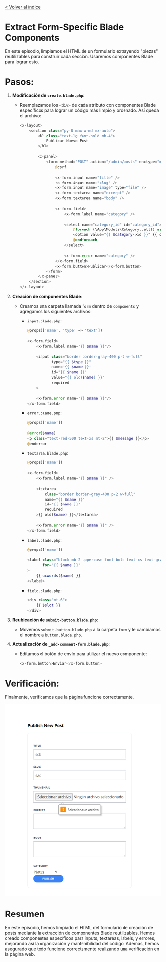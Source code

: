 [< Volver al índice](/docs/readme.md)

# Extract Form-Specific Blade Components

En este episodio, limpiamos el HTML de un formulario extrayendo "piezas" reutilizables para construir cada sección. Usaremos componentes Blade para lograr esto.

# Pasos:

1. **Modificación de `create.blade.php`**:
   - Reemplazamos los `<div>` de cada atributo con componentes Blade específicos para lograr un código más limpio y ordenado. Así queda el archivo:

     ```php
     <x-layout>
         <section class="py-8 max-w-md mx-auto">
             <h1 class="text-lg font-bold mb-4">
                 Publicar Nuevo Post
             </h1>

             <x-panel>
                 <form method="POST" action="/admin/posts" enctype="multipart/form-data">
                     @csrf

                     <x-form.input name="title" />
                     <x-form.input name="slug" />
                     <x-form.input name="image" type="file" />
                     <x-form.textarea name="excerpt" />
                     <x-form.textarea name="body" />

                     <x-form.field>
                         <x-form.label name="category" />

                         <select name="category_id" id="category_id">
                             @foreach (\App\Models\Category::all() as $category)
                             <option value="{{ $category->id }}" {{ old('category_id') == $category->id ? 'selected' : '' }}>{{ ucwords($category->name) }}</option>
                             @endforeach
                         </select>

                         <x-form.error name="category" />
                     </x-form.field>
                     <x-form.button>Publicar</x-form.button>
                 </form>
             </x-panel>
         </section>
     </x-layout>
     ```

2. **Creación de componentes Blade**:
   - Creamos una carpeta llamada `form` dentro de `components` y agregamos los siguientes archivos:

     * `input.blade.php`:
       ```php
       @props(['name', 'type' => 'text'])

       <x-form.field>
           <x-form.label name="{{ $name }}"/>

           <input class="border border-gray-400 p-2 w-full"
                  type="{{ $type }}"
                  name="{{ $name }}"
                  id="{{ $name }}"
                  value="{{ old($name) }}"
                  required
           >

           <x-form.error name="{{ $name }}"/>
       </x-form.field>
       ```

     * `error.blade.php`:
       ```php
       @props(['name'])

       @error($name)
       <p class="text-red-500 text-xs mt-2">{{ $message }}</p>
       @enderror
       ```

     * `textarea.blade.php`:
       ```php
       @props(['name'])

       <x-form.field>
           <x-form.label name="{{ $name }}" />

           <textarea
               class="border border-gray-400 p-2 w-full"
               name="{{ $name }}"
               id="{{ $name }}"
               required
           >{{ old($name) }}</textarea>

           <x-form.error name="{{ $name }}" />
       </x-form.field>
       ```

     * `label.blade.php`:
       ```php
       @props(['name'])

       <label class="block mb-2 uppercase font-bold text-xs text-gray-700"
              for="{{ $name }}"
       >
           {{ ucwords($name) }}
       </label>
       ```

     * `field.blade.php`:
       ```php
       <div class="mt-6">
           {{ $slot }}
       </div>
       ```

3. **Reubicación de `submit-button.blade.php`**:
   - Movemos `submit-button.blade.php` a la carpeta `form` y le cambiamos el nombre a `button.blade.php`.

4. **Actualización de `_add-comment-form.blade.php`**:
   - Editamos el botón de envío para utilizar el nuevo componente:

     ```php
     <x-form.button>Enviar</x-form.button>
     ```

# Verificación:

Finalmente, verificamos que la página funcione correctamente.

![Verificar pagina](./images/verify.png)

# Resumen

En este episodio, hemos limpiado el HTML del formulario de creación de posts mediante la extracción de componentes Blade reutilizables. Hemos creado componentes específicos para inputs, textareas, labels, y errores, mejorando así la organización y mantenibilidad del código. Además, hemos asegurado que todo funcione correctamente realizando una verificación en la página web.